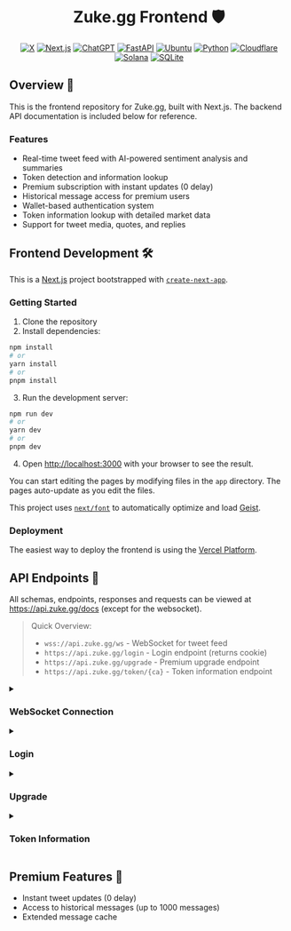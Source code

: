 <div align="center">

# Zuke.gg Frontend 🛡️

[![X](https://img.shields.io/badge/@zuke-%23000000.svg?logo=X&logoColor=white)](#)
[![Next.js](https://img.shields.io/badge/Next.js-black?logo=next.js&logoColor=white)](#)
[![ChatGPT](https://img.shields.io/badge/ChatGPT-74aa9c?logo=openai&logoColor=white)](#)
[![FastAPI](https://img.shields.io/badge/FastAPI-009485.svg?logo=fastapi&logoColor=white)](#)
[![Ubuntu](https://img.shields.io/badge/Ubuntu%2020.04.6%20LTS-E95420?logo=ubuntu&logoColor=white)](#)
[![Python](https://img.shields.io/badge/Python%203.8.10-3776AB?logo=python&logoColor=white)](#)
[![Cloudflare](https://img.shields.io/badge/Cloudflare-F38020?logo=Cloudflare&logoColor=white)](#)
[![Solana](https://img.shields.io/badge/Solana-9945FF?logo=solana&logoColor=fff)](#)
[![SQLite](https://img.shields.io/badge/SQLite-%2307405e.svg?logo=sqlite&logoColor=white)](#)

</div>

## Overview 🌟

This is the frontend repository for Zuke.gg, built with Next.js. The backend API documentation is included below for reference.

### Features

- Real-time tweet feed with AI-powered sentiment analysis and summaries
- Token detection and information lookup
- Premium subscription with instant updates (0 delay)
- Historical message access for premium users
- Wallet-based authentication system
- Token information lookup with detailed market data
- Support for tweet media, quotes, and replies

## Frontend Development 🛠️

This is a [Next.js](https://nextjs.org) project bootstrapped with [`create-next-app`](https://nextjs.org/docs/app/api-reference/cli/create-next-app).

### Getting Started

1. Clone the repository
2. Install dependencies:
```bash
npm install
# or
yarn install
# or
pnpm install
```

3. Run the development server:
```bash
npm run dev
# or
yarn dev
# or
pnpm dev
```

4. Open [http://localhost:3000](http://localhost:3000) with your browser to see the result.

You can start editing the pages by modifying files in the `app` directory. The pages auto-update as you edit the files.

This project uses [`next/font`](https://nextjs.org/docs/app/building-your-application/optimizing/fonts) to automatically optimize and load [Geist](https://vercel.com/font).

### Deployment

The easiest way to deploy the frontend is using the [Vercel Platform](https://vercel.com/new?utm_medium=default-template&filter=next.js&utm_source=create-next-app&utm_campaign=create-next-app-readme).

## API Endpoints 📡

All schemas, endpoints, responses and requests can be viewed at https://api.zuke.gg/docs (except for the websocket).

> Quick Overview:
>
> - `wss://api.zuke.gg/ws` - WebSocket for tweet feed
> - `https://api.zuke.gg/login` - Login endpoint (returns cookie)
> - `https://api.zuke.gg/upgrade` - Premium upgrade endpoint
> - `https://api.zuke.gg/token/{ca}` - Token information endpoint

<details>
<summary><h3>WebSocket Connection</h3></summary>

#### Endpoint

```
wss://api.zuke.gg/ws
```

#### Features

- Provides tweet feed (with a delay)
- Returns last 15 saved tweets on initial connection
- 0 delay available for upgraded users
- Historical message access for premium users
- Automatic reconnection handling

#### Authentication

Send authorization message with user cookie (JSON):

```json
{ "Authorization": "cookie_here" }
```

#### Logout

To logout, send an empty authorization message or one without the token:

```json
{ "Authorization": null }
```

#### Historical Messages

Premium users can request historical messages by sending:

```json
{
  "type": "get_history",
  "timestamp": 1234567890
}
```

This will return messages older than the specified timestamp.

<details>
<summary>📝 Message Format</summary>

```json
{
  "tweet": {
    "username": "string",
    "display_name": "string",
    "text": "string",
    "icon": "string",
    "image": "string",
    "link": "string",
    "info": {
      "twitter_id": "string",
      "is_reply": "boolean",
      "is_retweet": "boolean",
      "is_quote": "boolean",
      "is_self_reply": "boolean",
      "quoted_user": {
        "username": "string",
        "display_name": "string",
        "text": "string",
        "icon": "string"
      }
    },
    "timestamp": "integer"
  },
  "summary": "string",
  "sentiment": "string",
  "tickers": [
    {
      "ca": "string",
      "name": "string",
      "ticker": "string",
      "logo": "string",
      "logo_small": "string",
      "logo_large": "string",
      "twitter_username": "string",
      "match_type": "string",
      "bullx_url": "string",
      "photon_url": "string",
      "dexscreener_url": "string",
      "token": {
        "ca": "string",
        "name": "string",
        "ticker": "string",
        "logo_url": "string",
        "description": "string",
        "spam_status": "string",
        "socials": [
          {
            "type": "string",
            "url": "string"
          }
        ],
        "dex_details": {
          "usd_price": "float",
          "usd_price_24h_change": "float",
          "market_cap": "float",
          "liquidity": "float",
          "holders": "integer",
          "volume_24h": "float",
          "updated_at": "integer"
        }
      }
    }
  ]
}
```

</details>

<details>
<summary>📊 Example Message</summary>

```json
{
  "tweet": {
    "username": "256",
    "display_name": "theta",
    "text": "mewwing and $act all day https://t.co/G1fVBZXLNW",
    "icon": "https://pbs.twimg.com/profile_images/1876510131720269824/sReMElFC.jpg",
    "image": "https://pbs.twimg.com/media/GhD8jxWbMAAmF_n.jpg",
    "link": "https://twitter.com/256/status/1878278775466836226",
    "info": {
      "twitter_id": "5787532",
      "is_reply": false,
      "is_retweet": false,
      "is_quote": false,
      "is_self_reply": false,
      "quoted_user": null
    },
    "timestamp": "1736971847640"
  },
  "summary": "The tweet references \"mewwing\" and $ACT, accompanied by a black and white manga/anime-style illustration...",
  "sentiment": "neutral",
  "tickers": [
    {
      "ca": "MEW1gQWJ3nEXg2qgERiKu7FAFj79PHvQVREQUzScPP5",
      "name": "cat in a dogs world",
      "ticker": "MEW",
      "logo": "https://coin-images.coingecko.com/coins/images/36440/large/MEW.png?1711442286",
      "logo_small": "https://dd.dexscreener.com/ds-data/tokens/solana/MEW1gQWJ3nEXg2qgERiKu7FAFj79PHvQVREQUzScPP5.png",
      "logo_large": "https://dd.dexscreener.com/ds-data/tokens/solana/MEW1gQWJ3nEXg2qgERiKu7FAFj79PHvQVREQUzScPP5.png?size=lg",
      "twitter_username": "mew",
      "match_type": "account",
      "bullx_url": "https://bullx.io/terminal?chainId=1399811149&address=MEW1gQWJ3nEXg2qgERiKu7FAFj79PHvQVREQUzScPP5",
      "photon_url": "https://photon-sol.tinyastro.io/lp/MEW1gQWJ3nEXg2qgERiKu7FAFj79PHvQVREQUzScPP5",
      "dexscreener_url": "https://dexscreener.com/solana/MEW1gQWJ3nEXg2qgERiKu7FAFj79PHvQVREQUzScPP5"
    }
  ]
}
```

</details>
</details>

<details>
<summary><h3>Login</h3></summary>

#### Endpoint

```
https://api.zuke.gg/login
```

#### Description

Authenticate using wallet signature to receive access cookie

<details>
<summary>📝 Request Format</summary>

```json
{
  "public_key": "string",
  "signature": "string",
  "timestamp": "integer"
}
```

</details>

<details>
<summary>📊 Example Request</summary>

```json
{
  "public_key": "UN33hVgYiYukkWx14253snpwAFQatdRHmADmViWx256",
  "signature": "mMAraPMHswwZzJQHeZ6rpVYyX3LjVqaaGi211wpfSUhVcnL7Hw6Msocbmk4kJizWWWTsD8tawHRBfNN4SpZ3Pec",
  "timestamp": 1736968747030
}
```

</details>

<details>
<summary>📝 Response Format</summary>

```json
{
  "Authorization": "string",
  "is_premium": "boolean"
}
```

</details>

<details>
<summary>📊 Example Response</summary>

```json
{
  "Authorization": "eyJhbGciOiJIUzI1NiIsInR5cCI6IkpXVCJ9.eyJ1c2VyX2FnZW50IjoiTW96aWxsYS81LjAgKFdpbmRvd3MgTlQgMTAuMDsgV2luNjQ7IHg2NDsgcnY6MTMzLjApIEdlY2tvLzIwMTAwMTAxIEZpcmVmb3gvMTMzLjAiLCJwdWJsaWNfa2V5IjoiQVdDYzhBdGZaVkpNaDE4dlpkU1V6Qno5UTFwVHY3SlQyN2t2RUZhaVdvQlUiLCJ0aW1lc3RhbXAiOjE3Mzc4MTcxMTkxOTcsImNsaWVudF9pcCI6IjEyNy4wLjAuMSJ9.C6Vj5Du5LX5Kdcev0nwMB3xvej5DzsjSb-GAiF4gUVM",
  "is_premium": true
}
```

</details>
</details>

<details>
<summary><h3>Upgrade</h3></summary>

#### Endpoint

```
https://api.zuke.gg/upgrade
```

#### Description

Upgrade account to premium status using transaction ID

<details>
<summary>📝 Request Format</summary>

```json
{
  "txid": "string"
}
```

</details>

<details>
<summary>📊 Example Request</summary>

```json
{
  "txid": "5t5z7R42GpYQoGc1W8M6D2evhRgnot4axUrC14U6VxsTrKYJr5FHVixf7ZzWH1fiNDdEKiTnda7xetRerbN4Pqj6"
}
```

</details>

<details>
<summary>📝 Response Format</summary>

```json
{
  "public_key": "string",
  "is_premium": "boolean"
}
```

</details>

<details>
<summary>📊 Example Response</summary>

```json
{
  "public_key": "6osAjfoEJpJ574G8KRBfCr27p6A6Y3SrfmKZHkbTUKsx",
  "is_premium": true
}
```

</details>
</details>

<details>
<summary><h3>Token Information</h3></summary>

#### Endpoint

```
https://api.zuke.gg/token/{ca}
```

#### Description

Get detailed token information including market data, social links, and DEX details

<details>
<summary>📝 Response Format</summary>

```json
{
  "ca": "string",
  "name": "string",
  "ticker": "string",
  "logo_url": "string",
  "description": "string",
  "spam_status": "string",
  "socials": [
    {
      "type": "string",
      "url": "string"
    }
  ],
  "dex_details": {
    "usd_price": "float",
    "usd_price_24h_change": "float",
    "market_cap": "float",
    "liquidity": "float",
    "holders": "integer",
    "volume_24h": "float",
    "updated_at": "integer"
  },
  "extra_urls": {
    "ca": "string",
    "bullx_url": "string",
    "photon_url": "string",
    "dexscreener_url": "string",
    "logo_small": "string",
    "logo_large": "string"
  }
}
```

</details>

<details>
<summary>📊 Example Response</summary>

```json
{
  "ca": "MEW1gQWJ3nEXg2qgERiKu7FAFj79PHvQVREQUzScPP5",
  "name": "cat in a dogs world",
  "ticker": "MEW",
  "logo_url": "https://coin-images.coingecko.com/coins/images/36440/large/MEW.png",
  "description": "A Solana token project",
  "spam_status": "not_spam",
  "socials": [
    {
      "type": "twitter",
      "url": "https://twitter.com/mew"
    }
  ],
  "dex_details": {
    "usd_price": 0.00123,
    "usd_price_24h_change": 5.2,
    "market_cap": 1234567.89,
    "liquidity": 98765.43,
    "holders": 1000,
    "volume_24h": 50000.0,
    "updated_at": 1736971847640
  },
  "extra_urls": {
    "ca": "MEW1gQWJ3nEXg2qgERiKu7FAFj79PHvQVREQUzScPP5",
    "bullx_url": "https://bullx.io/terminal?chainId=1399811149&address=MEW1gQWJ3nEXg2qgERiKu7FAFj79PHvQVREQUzScPP5",
    "photon_url": "https://photon-sol.tinyastro.io/lp/MEW1gQWJ3nEXg2qgERiKu7FAFj79PHvQVREQUzScPP5",
    "dexscreener_url": "https://dexscreener.com/solana/MEW1gQWJ3nEXg2qgERiKu7FAFj79PHvQVREQUzScPP5",
    "logo_small": "https://dd.dexscreener.com/ds-data/tokens/solana/MEW1gQWJ3nEXg2qgERiKu7FAFj79PHvQVREQUzScPP5.png",
    "logo_large": "https://dd.dexscreener.com/ds-data/tokens/solana/MEW1gQWJ3nEXg2qgERiKu7FAFj79PHvQVREQUzScPP5.png?size=lg"
  }
}
```

</details>
</details>

## Premium Features 💎

- Instant tweet updates (0 delay)
- Access to historical messages (up to 1000 messages)
- Extended message cache